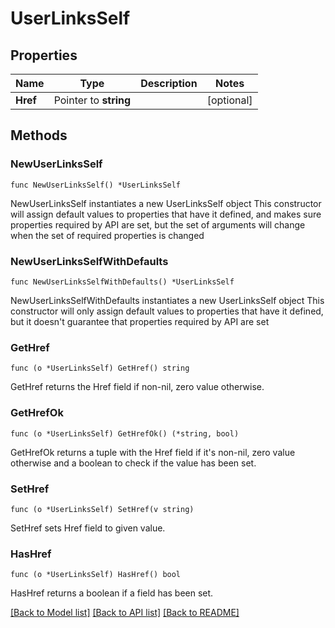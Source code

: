 # UserLinksSelf

## Properties

Name | Type | Description | Notes
------------ | ------------- | ------------- | -------------
**Href** | Pointer to **string** |  | [optional] 

## Methods

### NewUserLinksSelf

`func NewUserLinksSelf() *UserLinksSelf`

NewUserLinksSelf instantiates a new UserLinksSelf object
This constructor will assign default values to properties that have it defined,
and makes sure properties required by API are set, but the set of arguments
will change when the set of required properties is changed

### NewUserLinksSelfWithDefaults

`func NewUserLinksSelfWithDefaults() *UserLinksSelf`

NewUserLinksSelfWithDefaults instantiates a new UserLinksSelf object
This constructor will only assign default values to properties that have it defined,
but it doesn't guarantee that properties required by API are set

### GetHref

`func (o *UserLinksSelf) GetHref() string`

GetHref returns the Href field if non-nil, zero value otherwise.

### GetHrefOk

`func (o *UserLinksSelf) GetHrefOk() (*string, bool)`

GetHrefOk returns a tuple with the Href field if it's non-nil, zero value otherwise
and a boolean to check if the value has been set.

### SetHref

`func (o *UserLinksSelf) SetHref(v string)`

SetHref sets Href field to given value.

### HasHref

`func (o *UserLinksSelf) HasHref() bool`

HasHref returns a boolean if a field has been set.


[[Back to Model list]](../README.md#documentation-for-models) [[Back to API list]](../README.md#documentation-for-api-endpoints) [[Back to README]](../README.md)


